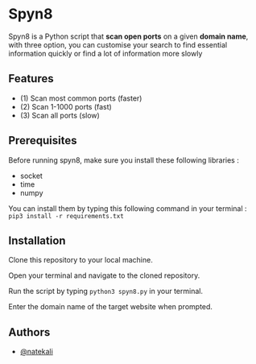 # Spyn8
Spyn8 is a Python script that __scan open ports__ on a given __domain name__, with three option, you can customise your search to find essential information quickly or find a lot of information more slowly

## Features
* (1) Scan most common ports (faster)
* (2) Scan 1-1000 ports (fast)
* (3) Scan all ports (slow)

## Prerequisites
Before running spyn8, make sure you install these following libraries :
* socket
* time
* numpy

You can install them by typing this following command in your terminal :  
`pip3 install -r requirements.txt`

## Installation

Clone this repository to your local machine.

Open your terminal and navigate to the cloned repository.

Run the script by typing `python3 spyn8.py` in your terminal.

Enter the domain name of the target website when prompted.

## Authors
* [@natekali](https://github.com/natekali)


